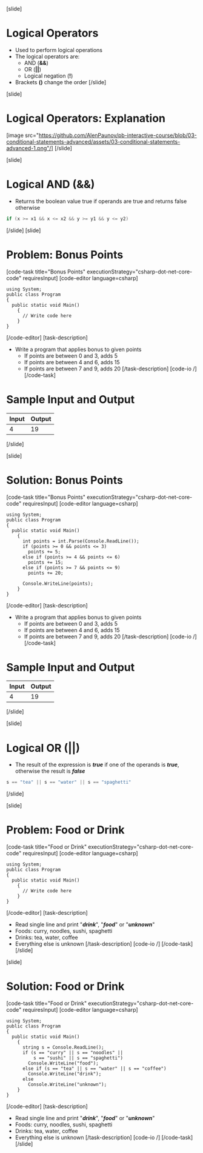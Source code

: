 [slide]
# Logical Operators
- Used to perform logical operations
- The logical operators are:
  - AND (**&&**)
  - OR (**||**)
  - Logical negation (**!**)
- Brackets **()** change the order
[/slide]

[slide]
# Logical Operators: Explanation
[image src="https://github.com/AlenPaunov/pb-interactive-course/blob/03-conditional-statements-advanced/assets/03-conditional-statements-advanced-1.png"/]
[/slide]

[slide]
# Logical AND (&&)
- Returns the boolean value true if operands are true and returns false otherwise
```csharp
if (x >= x1 && x <= x2 && y >= y1 && y <= y2)
```
[/slide]
[slide]
# Problem: Bonus Points
[code-task title="Bonus Points" executionStrategy="csharp-dot-net-core-code" requiresInput]
[code-editor language=csharp]
```
using System;
public class Program
{
  public static void Main()
    {
      // Write code here
    }
}
```
[/code-editor]
[task-description]
- Write a program that applies bonus to given points
  - If points are between 0 and 3, adds 5
  - If points are between 4 and 6, adds 15
  - If points are between 7 and 9, adds 20
[/task-description]
[code-io /]
[/code-task]
# Sample Input and Output
|Input|Output|
|-----|------|
|4|19|
[/slide]

[slide]
# Solution: Bonus Points
[code-task title="Bonus Points" executionStrategy="csharp-dot-net-core-code" requiresInput]
[code-editor language=csharp]
```
using System;
public class Program
{
  public static void Main()
    {
      int points = int.Parse(Console.ReadLine());
      if (points >= 0 && points <= 3)
        points += 5;
      else if (points >= 4 && points <= 6)
        points += 15;
      else if (points >= 7 && points <= 9)
        points += 20;

      Console.WriteLine(points);
    }
}
```
[/code-editor]
[task-description]
- Write a program that applies bonus to given points
  - If points are between 0 and 3, adds 5
  - If points are between 4 and 6, adds 15
  - If points are between 7 and 9, adds 20
[/task-description]
[code-io /]
[/code-task]
# Sample Input and Output
|Input|Output|
|-----|------|
|4|19|
[/slide]

[slide]
# Logical OR (||)
- The result of the expression is ***true*** if one of the operands is ***true***, otherwise the result is ***false***
```csharp
s == "tea" || s == "water" || s == "spaghetti"
```
[/slide]

[slide]
# Problem: Food or Drink
[code-task title="Food or Drink" executionStrategy="csharp-dot-net-core-code" requiresInput]
[code-editor language=csharp]
```
using System;
public class Program
{
  public static void Main()
    {
      // Write code here
    }
}
```
[/code-editor]
[task-description]
- Read single line and print "***drink***", "***food***" or "***unknown***"
- Foods: curry, noodles, sushi, spaghetti 
- Drinks: tea, water, coffee
- Everything else is unknown
[/task-description]
[code-io /]
[/code-task]
[/slide]

[slide]
# Solution: Food or Drink
[code-task title="Food or Drink" executionStrategy="csharp-dot-net-core-code" requiresInput]
[code-editor language=csharp]
```
using System;
public class Program
{
  public static void Main()
    {
      string s = Console.ReadLine();
      if (s == "curry" || s == "noodles" || 
          s == "sushi" || s == "spaghetti")
        Console.WriteLine("food");
      else if (s == "tea" || s == "water" || s == "coffee")
        Console.WriteLine("drink");
      else
        Console.WriteLine("unknown");
    }
}
```
[/code-editor]
[task-description]
- Read single line and print "***drink***", "***food***" or "***unknown***"
- Foods: curry, noodles, sushi, spaghetti 
- Drinks: tea, water, coffee
- Everything else is unknown
[/task-description]
[code-io /]
[/code-task]
[/slide]